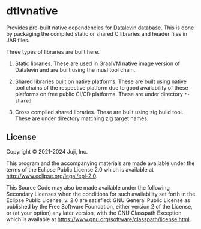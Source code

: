 # dtlvnative

Provides pre-built native dependencies for
[Datalevin](https://github.com/juji-io/datalevin) database. This is done by
packaging the compiled static or shared C libraries and header files in JAR
files.

Three types of libraries are built here.

1. Static libraries. These are used in GraalVM native image version of
   Datalevin and are built using the musl tool chain.

2. Shared libraries built on native platforms. These are built using native tool
   chains of the respective platform due to good availability of these platforms
   on free public CI/CD platforms. These are under directory `*-shared`.

3. Cross compiled shared libraries. These are built using zig build tool. These
   are under directory matching zig target names.

## License

Copyright © 2021-2024 Juji, Inc.

This program and the accompanying materials are made available under the
terms of the Eclipse Public License 2.0 which is available at
http://www.eclipse.org/legal/epl-2.0.

This Source Code may also be made available under the following Secondary
Licenses when the conditions for such availability set forth in the Eclipse
Public License, v. 2.0 are satisfied: GNU General Public License as published by
the Free Software Foundation, either version 2 of the License, or (at your
option) any later version, with the GNU Classpath Exception which is available
at https://www.gnu.org/software/classpath/license.html.

